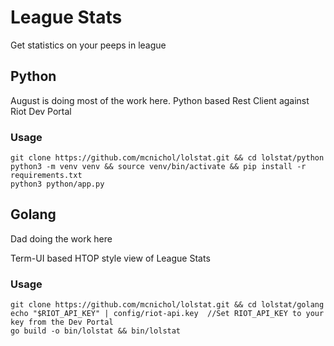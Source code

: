 # League Stats
Get statistics on your peeps in league

## Python
August is doing most of the work here.
Python based Rest Client against Riot Dev Portal

### Usage
```shell script
git clone https://github.com/mcnichol/lolstat.git && cd lolstat/python
python3 -m venv venv && source venv/bin/activate && pip install -r requirements.txt
python3 python/app.py
```

## Golang
Dad doing the work here

Term-UI based HTOP style view of League Stats

### Usage
```shell script
git clone https://github.com/mcnichol/lolstat.git && cd lolstat/golang
echo "$RIOT_API_KEY" | config/riot-api.key  //Set RIOT_API_KEY to your key from the Dev Portal
go build -o bin/lolstat && bin/lolstat
```